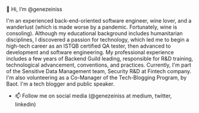👋 Hi, I’m @genezeiniss 
  
I'm an experienced back-end-oriented software engineer, wine lover, and a wanderlust (which is made worse by a pandemic. Fortunately, wine is consoling).
Although my educational background includes humanitarian disciplines, I discovered a passion for technology, which led me to begin a high-tech career as an ISTQB certified QA tester, then advanced to development and software engineering. 
My professional experience includes a few years of Backend Guild leading, responsible for R&D training, technological advancement, conventions, and practices. 
Currently, I'm part of the Sensitive Data Management team, Security R&D at Fintech company. I'm also volunteering as a Co-Manager of the Tech-Blogging Program, by Baot. I'm a tech blogger and public speaker.

- 📫 Follow me on social media (@genezeiniss at medium, twitter, linkedin)

<!---
genezeiniss/genezeiniss is a ✨ special ✨ repository because its `README.md` (this file) appears on your GitHub profile.
You can click the Preview link to take a look at your changes.
--->
